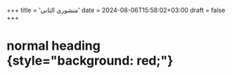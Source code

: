 +++
title = 'منشوري الثاني'
date = 2024-08-06T15:58:02+03:00
draft = false
+++

# normal heading {style="background: red;"}
